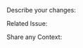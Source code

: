 Describe your changes:
<!--- Describe your changes in detail -->



Related Issue:


Share any Context:
<!--- Why is this change required? What problem does it solve? -->
<!--- If it fixes an open issue, please link to the issue here. -->
